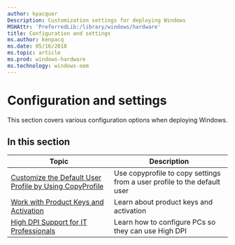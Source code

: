 ```yaml
---
author: kpacquer
Description: Customization settings for deploying Windows
MSHAttr: 'PreferredLib:/library/windows/hardware'
title: Configuration and settings
ms.author: kenpacq
ms.date: 05/16/2018
ms.topic: article
ms.prod: windows-hardware
ms.technology: windows-oem
---
```


# Configuration and settings

This section covers various configuration options when deploying Windows.

## In this section

| Topic | Description |
|  --- | ---  |
| [Customize the Default User Profile by Using CopyProfile](customize-the-default-user-profile-by-using-copyprofile.md) | Use copyprofile to copy settings from a user profile to the default user |
| [Work with Product Keys and Activation](work-with-product-keys-and-activation-auth-phases.md) | Learn about product keys and activation |
| [High DPI Support for IT Professionals](high-dpi-support-for-it-professionals.md) | Learn how to configure PCs so they can use High DPI |